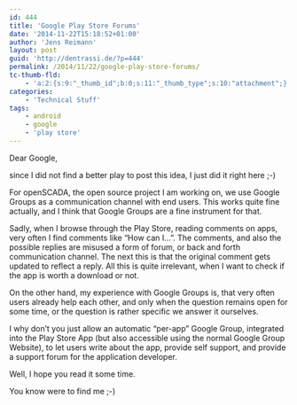 ```yaml
---
id: 444
title: 'Google Play Store Forums'
date: '2014-11-22T15:18:52+01:00'
author: 'Jens Reimann'
layout: post
guid: 'http://dentrassi.de/?p=444'
permalink: /2014/11/22/google-play-store-forums/
tc-thumb-fld:
    - 'a:2:{s:9:"_thumb_id";b:0;s:11:"_thumb_type";s:10:"attachment";}'
categories:
    - 'Technical Stuff'
tags:
    - android
    - google
    - 'play store'
---
```


Dear Google,

since I did not find a better play to post this idea, I just did it right here ;-)

For openSCADA, the open source project I am working on, we use Google Groups as a communication channel with end users. This works quite fine actually, and I think that Google Groups are a fine instrument for that.

Sadly, when I browse through the Play Store, reading comments on apps, very often I find comments like “How can I…”. The comments, and also the possible replies are misused a form of forum, or back and forth communication channel. The next this is that the original comment gets updated to reflect a reply. All this is quite irrelevant, when I want to check if the app is worth a download or not.

On the other hand, my experience with Google Groups is, that very often users already help each other, and only when the question remains open for some time, or the question is rather specific we answer it ourselves.

I why don’t you just allow an automatic “per-app” Google Group, integrated into the Play Store App (but also accessible using the normal Google Group Website), to let users write about the app, provide self support, and provide a support forum for the application developer.

Well, I hope you read it some time.

You know were to find me ;-)